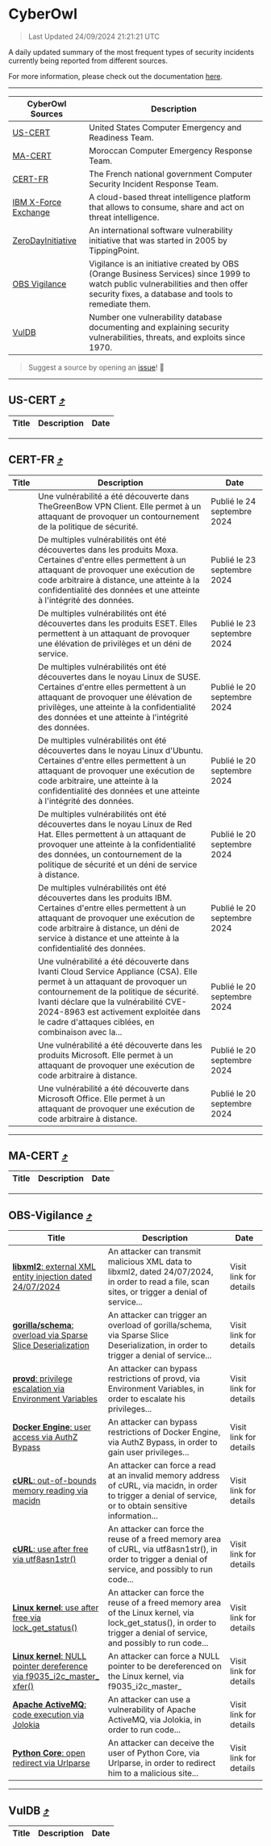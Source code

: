 
 <div id='top'></div>

# CyberOwl

 > Last Updated 24/09/2024 21:21:21 UTC
 
 A daily updated summary of the most frequent types of security incidents currently being reported from different sources.
 
 For more information, please check out the documentation [here](./docs/README.md).
 
 ---
 |CyberOwl Sources|Description|
 |---|---|
 |[US-CERT](#us-cert-arrow_heading_up)|United States Computer Emergency and Readiness Team.|
 |[MA-CERT](#ma-cert-arrow_heading_up)|Moroccan Computer Emergency Response Team.|
 |[CERT-FR](#cert-fr-arrow_heading_up)|The French national government Computer Security Incident Response Team.|
 |[IBM X-Force Exchange](#ibmcloud-arrow_heading_up)|A cloud-based threat intelligence platform that allows to consume, share and act on threat intelligence.|
 |[ZeroDayInitiative](#zerodayinitiative-arrow_heading_up)|An international software vulnerability initiative that was started in 2005 by TippingPoint.|
 |[OBS Vigilance](#obs-vigilance-arrow_heading_up)|Vigilance is an initiative created by OBS (Orange Business Services) since 1999 to watch public vulnerabilities and then offer security fixes, a database and tools to remediate them.|
 |[VulDB](#vuldb-arrow_heading_up)|Number one vulnerability database documenting and explaining security vulnerabilities, threats, and exploits since 1970.|
 
 > Suggest a source by opening an [issue](https://github.com/karimhabush/cyberowl/issues)! :raised_hands:
 ---

## US-CERT [:arrow_heading_up:](#cyberowl)

 |Title|Description|Date|
 |---|---|---|
 
 ---

## CERT-FR [:arrow_heading_up:](#cyberowl)

 |Title|Description|Date|
 |---|---|---|
 |[](https://www.cert.ssi.gouv.fr/avis/CERTFR-2024-AVI-0803/)|Une vulnérabilité a été découverte dans TheGreenBow VPN Client. Elle permet à un attaquant de provoquer un contournement de la politique de sécurité.|Publié le 24 septembre 2024|
 |[](https://www.cert.ssi.gouv.fr/avis/CERTFR-2024-AVI-0802/)|De multiples vulnérabilités ont été découvertes dans les produits Moxa. Certaines d'entre elles permettent à un attaquant de provoquer une exécution de code arbitraire à distance, une atteinte à la confidentialité des données et une atteinte à l'intégrité des données.|Publié le 23 septembre 2024|
 |[](https://www.cert.ssi.gouv.fr/avis/CERTFR-2024-AVI-0801/)|De multiples vulnérabilités ont été découvertes dans les produits ESET. Elles permettent à un attaquant de provoquer une élévation de privilèges et un déni de service.|Publié le 23 septembre 2024|
 |[](https://www.cert.ssi.gouv.fr/avis/CERTFR-2024-AVI-0800/)|De multiples vulnérabilités ont été découvertes dans le noyau Linux de SUSE. Certaines d'entre elles permettent à un attaquant de provoquer une élévation de privilèges, une atteinte à la confidentialité des données et une atteinte à l'intégrité des données.|Publié le 20 septembre 2024|
 |[](https://www.cert.ssi.gouv.fr/avis/CERTFR-2024-AVI-0799/)|De multiples vulnérabilités ont été découvertes dans le noyau Linux d'Ubuntu. Certaines d'entre elles permettent à un attaquant de provoquer une exécution de code arbitraire, une atteinte à la confidentialité des données et une atteinte à l'intégrité des données.|Publié le 20 septembre 2024|
 |[](https://www.cert.ssi.gouv.fr/avis/CERTFR-2024-AVI-0798/)|De multiples vulnérabilités ont été découvertes dans le noyau Linux de Red Hat. Elles permettent à un attaquant de provoquer une atteinte à la confidentialité des données, un contournement de la politique de sécurité et un déni de service à distance.|Publié le 20 septembre 2024|
 |[](https://www.cert.ssi.gouv.fr/avis/CERTFR-2024-AVI-0797/)|De multiples vulnérabilités ont été découvertes dans les produits IBM. Certaines d'entre elles permettent à un attaquant de provoquer une exécution de code arbitraire à distance, un déni de service à distance et une atteinte à la confidentialité des données.|Publié le 20 septembre 2024|
 |[](https://www.cert.ssi.gouv.fr/avis/CERTFR-2024-AVI-0796/)|Une vulnérabilité a été découverte dans Ivanti Cloud Service Appliance (CSA). Elle permet à un attaquant de provoquer un contournement de la politique de sécurité. Ivanti déclare que la vulnérabilité CVE-2024-8963 est activement exploitée dans le cadre d'attaques ciblées, en combinaison avec la...|Publié le 20 septembre 2024|
 |[](https://www.cert.ssi.gouv.fr/avis/CERTFR-2024-AVI-0795/)|Une vulnérabilité a été découverte dans les produits Microsoft. Elle permet à un attaquant de provoquer une exécution de code arbitraire à distance.|Publié le 20 septembre 2024|
 |[](https://www.cert.ssi.gouv.fr/avis/CERTFR-2024-AVI-0794/)|Une vulnérabilité a été découverte dans Microsoft Office. Elle permet à un attaquant de provoquer une exécution de code arbitraire à distance.|Publié le 20 septembre 2024|
 
 ---

## MA-CERT [:arrow_heading_up:](#cyberowl)

 |Title|Description|Date|
 |---|---|---|
 
 ---

## OBS-Vigilance [:arrow_heading_up:](#cyberowl)

 |Title|Description|Date|
 |---|---|---|
 |[<a href="https://vigilance.fr/vulnerability/libxml2-external-XML-entity-injection-dated-24-07-2024-44809" class="noirorange"><b>libxml2</b>: external XML entity injection dated 24/07/2024</a>](https://vigilance.fr/vulnerability/libxml2-external-XML-entity-injection-dated-24-07-2024-44809)|An attacker can transmit malicious XML data to libxml2, dated 24/07/2024, in order to read a file, scan sites, or trigger a denial of service...|Visit link for details|
 |[<a href="https://vigilance.fr/vulnerability/gorilla-schema-overload-via-Sparse-Slice-Deserialization-44808" class="noirorange"><b>gorilla/schema</b>: overload via Sparse Slice Deserialization</a>](https://vigilance.fr/vulnerability/gorilla-schema-overload-via-Sparse-Slice-Deserialization-44808)|An attacker can trigger an overload of gorilla/schema, via Sparse Slice Deserialization, in order to trigger a denial of service...|Visit link for details|
 |[<a href="https://vigilance.fr/vulnerability/provd-privilege-escalation-via-Environment-Variables-44807" class="noirorange"><b>provd</b>: privilege escalation via Environment Variables</a>](https://vigilance.fr/vulnerability/provd-privilege-escalation-via-Environment-Variables-44807)|An attacker can bypass restrictions of provd, via Environment Variables, in order to escalate his privileges...|Visit link for details|
 |[<a href="https://vigilance.fr/vulnerability/Docker-Engine-user-access-via-AuthZ-Bypass-44805" class="noirorange"><b>Docker Engine</b>: user access via AuthZ Bypass</a>](https://vigilance.fr/vulnerability/Docker-Engine-user-access-via-AuthZ-Bypass-44805)|An attacker can bypass restrictions of Docker Engine, via AuthZ Bypass, in order to gain user privileges...|Visit link for details|
 |[<a href="https://vigilance.fr/vulnerability/cURL-out-of-bounds-memory-reading-via-macidn-44800" class="noirorange"><b>cURL</b>: out-of-bounds memory reading via macidn</a>](https://vigilance.fr/vulnerability/cURL-out-of-bounds-memory-reading-via-macidn-44800)|An attacker can force a read at an invalid memory address of cURL, via macidn, in order to trigger a denial of service, or to obtain sensitive information...|Visit link for details|
 |[<a href="https://vigilance.fr/vulnerability/cURL-use-after-free-via-utf8asn1str-44799" class="noirorange"><b>cURL</b>: use after free via utf8asn1str()</a>](https://vigilance.fr/vulnerability/cURL-use-after-free-via-utf8asn1str-44799)|An attacker can force the reuse of a freed memory area of cURL, via utf8asn1str(), in order to trigger a denial of service, and possibly to run code...|Visit link for details|
 |[<a href="https://vigilance.fr/vulnerability/Linux-kernel-use-after-free-via-lock-get-status-44798" class="noirorange"><b>Linux kernel</b>: use after free via lock_get_status()</a>](https://vigilance.fr/vulnerability/Linux-kernel-use-after-free-via-lock-get-status-44798)|An attacker can force the reuse of a freed memory area of the Linux kernel, via lock_get_status(), in order to trigger a denial of service, and possibly to run code...|Visit link for details|
 |[<a href="https://vigilance.fr/vulnerability/Linux-kernel-NULL-pointer-dereference-via-f9035-i2c-master-xfer-45105" class="noirorange"><b>Linux kernel</b>: NULL pointer dereference via f9035_i2c_master_<wbr>xfer()</wbr></a>](https://vigilance.fr/vulnerability/Linux-kernel-NULL-pointer-dereference-via-f9035-i2c-master-xfer-45105)|An attacker can force a NULL pointer to be dereferenced on the Linux kernel, via f9035_i2c_master_|Visit link for details|
 |[<a href="https://vigilance.fr/vulnerability/Apache-ActiveMQ-code-execution-via-Jolokia-44797" class="noirorange"><b>Apache ActiveMQ</b>: code execution via Jolokia</a>](https://vigilance.fr/vulnerability/Apache-ActiveMQ-code-execution-via-Jolokia-44797)|An attacker can use a vulnerability of Apache ActiveMQ, via Jolokia, in order to run code...|Visit link for details|
 |[<a href="https://vigilance.fr/vulnerability/Python-Core-open-redirect-via-Urlparse-45103" class="noirorange"><b>Python Core</b>: open redirect via Urlparse</a>](https://vigilance.fr/vulnerability/Python-Core-open-redirect-via-Urlparse-45103)|An attacker can deceive the user of Python Core, via Urlparse, in order to redirect him to a malicious site...|Visit link for details|
 
 ---

## VulDB [:arrow_heading_up:](#cyberowl)

 |Title|Description|Date|
 |---|---|---|
 